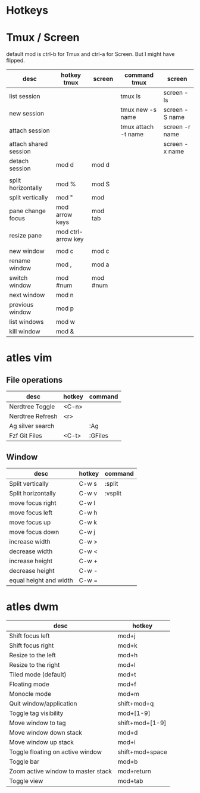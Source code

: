 # Hotkeys

# Tmux / Screen
default mod is ctrl-b for Tmux and ctrl-a for Screen. But I might have flipped.

| desc                  | hotkey tmux        | screen   | command tmux        | screen                |
| --------------------- | -------------------|--------- | --------------------|---------------------- |
| list session          |                    |          | tmux ls             | screen -ls            |
| new session           |                    |          | tmux new -s name    | screen -S name        |
| attach session        |                    |          | tmux attach -t name | screen -r name        |
| attach shared session |                    |          |                     | screen -x name        |
| detach session        | mod d              | mod d    |                     |                       |
|                       |                    |          |                     |                       |
| split horizontally    | mod %              | mod S    |                     |                       |
| split vertically      | mod "              | mod |    |                     |                       |
| pane change focus     | mod arrow keys     | mod tab  |                     |                       |
| resize pane           | mod ctrl-arrow key |          |                     |                       |
|                       |                    |          |                     |                       |
| new window            | mod c              | mod c    |                     |                       |
| rename window         | mod ,              | mod a    |                     |                       |
| switch window         | mod #num           | mod #num |                     |                       |
| next window           | mod n              |          |                     |                       |
| previous window       | mod p              |          |                     |                       |
| list windows          | mod w              |          |                     |                       |
| kill window           | mod &              |          |                     |                       |

# atles vim
## File operations

| desc                 | hotkey   | command  |
| -------------------- | -------- | -------- |
| Nerdtree Toggle      | \<C-n\>  |          |
| Nerdtree Refresh     | \<r\>    |          |
| Ag silver search     |          | :Ag      |
| Fzf Git Files        | \<C-t\>  | :GFiles  |

## Window

| desc                   | hotkey           | command  |
| ---------------------- | ---------------- | -------- |
| Split vertically       | C-w s            | :split   |
| Split horizontally     | C-w v            | :vsplit  |
| move focus right       | C-w l            |          |
| move focus left        | C-w h            |          |
| move focus up          | C-w k            |          |
| move focus down        | C-w j            |          |
| increase width         | C-w >            |          |
| decrease width         | C-w <            |          |
| increase height        | C-w +            |          |
| decrease height        | C-w -            |          |
| equal height and width | C-w =            |          |

# atles dwm

| desc                               | hotkey          |
| ---------------------------------- | --------------- |
| Shift focus left                   | mod+j           |
| Shift focus right                  | mod+k           |
| Resize to the left                 | mod+h           |
| Resize to the right                | mod+l           |
| Tiled mode (default)               | mod+t           |
| Floating mode                      | mod+f           |
| Monocle mode                       | mod+m           |
| Quit window/application            | shift+mod+q     |
| Toggle tag visibility              | mod+[1-9]       |
| Move window to tag                 | shift+mod+[1-9] |
| Move window down stack             | mod+d           |
| Move window up stack               | mod+i           |
| Toggle floating on active window   | shift+mod+space |
| Toggle bar                         | mod+b           |
| Zoom active window to master stack | mod+return      |
| Toggle view                        | mod+tab         |
